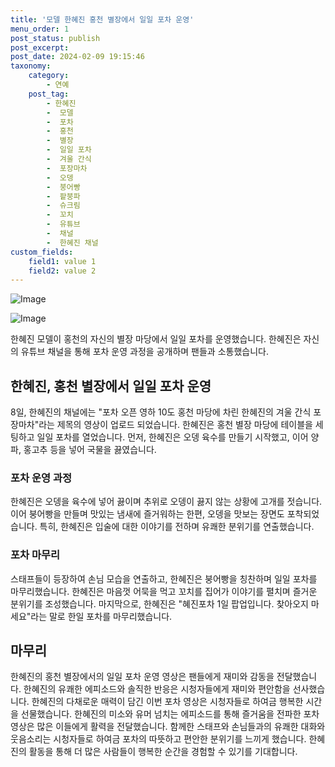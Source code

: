 ```yaml
---
title: '모델 한혜진 홍천 별장에서 일일 포차 운영'
menu_order: 1
post_status: publish
post_excerpt: 
post_date: 2024-02-09 19:15:46
taxonomy:
    category:
        - 연예
    post_tag:
        - 한혜진
        -  모델
        -  포차
        -  홍천
        -  별장
        -  일일 포차
        -  겨울 간식
        -  포장마차
        -  오뎅
        -  붕어빵
        -  팥붕파
        -  슈크림
        -  꼬치
        -  유튜브
        -  채널
        -  한혜진 채널
custom_fields:
    field1: value 1
    field2: value 2
---
```


![Image](https://mimgnews.pstatic.net/image/109/2024/02/09/0005015564_001_20240209154502696.jpg?type=w540)

![Image](https://ssl.pstatic.net/mimgnews/image/109/2024/02/09/0005015564_002_20240209154502715.jpg?type=w540)

한혜진 모델이 홍천의 자신의 별장 마당에서 일일 포차를 운영했습니다. 한혜진은 자신의 유튜브 채널을 통해 포차 운영 과정을 공개하며 팬들과 소통했습니다.
## 한혜진, 홍천 별장에서 일일 포차 운영
8일, 한혜진의 채널에는 "포차 오픈 영하 10도 홍천 마당에 차린 한혜진의 겨울 간식 포장마차"라는 제목의 영상이 업로드 되었습니다. 한혜진은 홍천 별장 마당에 테이블을 세팅하고 일일 포차를 열었습니다. 먼저, 한혜진은 오뎅 육수를 만들기 시작했고, 이어 양파, 홍고추 등을 넣어 국물을 끓였습니다.
### 포차 운영 과정
한혜진은 오뎅을 육수에 넣어 끓이며 추위로 오뎅이 끓지 않는 상황에 고개를 젓습니다. 이어 붕어빵을 만들며 맛있는 냄새에 즐거워하는 한편, 오뎅을 맛보는 장면도 포착되었습니다. 특히, 한혜진은 입술에 대한 이야기를 전하며 유쾌한 분위기를 연출했습니다.
### 포차 마무리
스태프들이 등장하여 손님 모습을 연출하고, 한혜진은 붕어빵을 칭찬하며 일일 포차를 마무리했습니다. 한혜진은 마음껏 어묵을 먹고 꼬치를 집어가 이야기를 펼치며 즐거운 분위기를 조성했습니다. 마지막으로, 한혜진은 "혜진포차 1일 팝업입니다. 찾아오지 마세요"라는 말로 한일 포차를 마무리했습니다.
## 마무리
한혜진의 홍천 별장에서의 일일 포차 운영 영상은 팬들에게 재미와 감동을 전달했습니다. 한혜진의 유쾌한 에피소드와 솔직한 반응은 시청자들에게 재미와 편안함을 선사했습니다. 한혜진의 다채로운 매력이 담긴 이번 포차 영상은 시청자들로 하여금 행복한 시간을 선물했습니다. 한혜진의 미소와 유머 넘치는 에피소드를 통해 즐거움을 전파한 포차 영상은 많은 이들에게 활력을 전달했습니다. 함께한 스태프와 손님들과의 유쾌한 대화와 웃음소리는 시청자들로 하여금 포차의 따뜻하고 편안한 분위기를 느끼게 했습니다. 한혜진의 활동을 통해 더 많은 사람들이 행복한 순간을 경험할 수 있기를 기대합니다.
